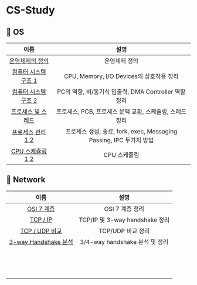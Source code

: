 # CS-Study

## 🍎 OS
| 이름 | 설명 |
|:----:|:----:|
| [운영체제의 정의](https://github.com/KayAhn0126/CS-Study/tree/main/OS/IntroductionToOS) | 운영체제 정의 |
| [컴퓨터 시스템 구조 1](https://github.com/KayAhn0126/CS-Study/tree/main/OS/SystemStructureAndProgramExecution1) | CPU, Memory, I/O Devices의 상호작용 정리 |
| [컴퓨터 시스템 구조 2](https://github.com/KayAhn0126/CS-Study/tree/main/OS/SystemStructureAndProgramExecution2) | PC의 역할, 비/동기식 입출력, DMA Controller 역할 정리 |
| [프로세스 및 스레드](https://github.com/KayAhn0126/CS-Study/tree/main/OS/Process) | 프로세스, PCB, 프로세스 문맥 교환, 스케쥴링, 스레드 정리|
| [프로세스 관리 1,2](https://github.com/KayAhn0126/CS-Study/tree/main/OS/ProcessManagement) | 프로세스 생성, 종료, fork, exec, Messaging Passing, IPC 두가지 방법 |
| [CPU 스케쥴링 1,2](https://github.com/KayAhn0126/CS-Study/tree/main/OS/CPUScheduling) | CPU 스케쥴링 |

## 🍎 Network
| 이름 | 설명 |
|:----:|:----:|
| [OSI 7 계층](https://github.com/KayAhn0126/CS-Study/tree/main/Network/OSI) | OSI 7 계층 정리 |
| [TCP / IP](https://github.com/KayAhn0126/CS-Study/tree/main/Network/TCPIP)| TCP/IP 및 3-way handshake 정리|
| [TCP / UDP 비교](https://github.com/KayAhn0126/CS-Study/tree/main/Network/TCPUDP)| TCP/UDP 비교 정리|
| [3-way Handshake 분석](https://github.com/KayAhn0126/CS-Study/tree/main/Network/ThreeWayHandshake)| 3/4-way handshake 분석 및 정리|
| | |
| | |
| | |
| | |
| | |
| | |
| | |
| | |
| | |
| | |
| | |
| | |
| | |
| | |
